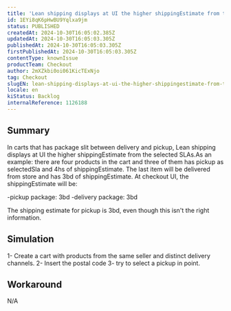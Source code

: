 ```yaml
---
title: 'Lean shipping displays at UI the higher shippingEstimate from the selected SLAs'
id: 1EYi8qK6pHwBU9Yqlxa9jm
status: PUBLISHED
createdAt: 2024-10-30T16:05:02.385Z
updatedAt: 2024-10-30T16:05:03.305Z
publishedAt: 2024-10-30T16:05:03.305Z
firstPublishedAt: 2024-10-30T16:05:03.305Z
contentType: knownIssue
productTeam: Checkout
author: 2mXZkbi0oi061KicTExNjo
tag: Checkout
slugEN: lean-shipping-displays-at-ui-the-higher-shippingestimate-from-the-selected-slas
locale: en
kiStatus: Backlog
internalReference: 1126188
---
```


## Summary


In carts that has package slit between delivery and pickup, Lean shipping displays at UI the higher shippingEstimate from the selected SLAs.As an example: there are four products in the cart and three of them has pickup as selectedSla and 4hs of shippingEstimate. The last item will be delivered from store and has 3bd of shippingEstimate. At checkout UI, the shippingEstimate will be:

-pickup package: 3bd
-delivery package: 3bd

The shipping estimate for pickup is 3bd, even though this isn't the right information.


##

## Simulation


1- Create a cart with products from the same seller and distinct delivery channels.
2- Insert the postal code
3- try to select a pickup in point.


##

## Workaround


N/A





